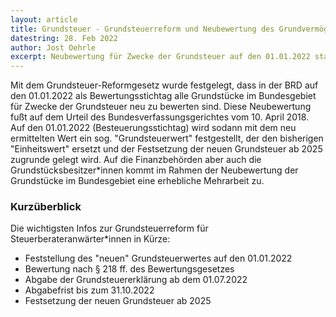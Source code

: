```yaml
---
layout: article
title: Grundsteuer - Grundsteuerreform und Neubewertung des Grundvermögens
datestring: 28. Feb 2022
author: Jost Oehrle
excerpt: Neubewertung für Zwecke der Grundsteuer auf den 01.01.2022 startet ab dem 1. Juli, alle Grundstückseigentümer sind zur Abgabe einer Feststellungserklärung verpflichtet.
---
```


Mit dem Grundsteuer-Reformgesetz wurde festgelegt, dass in der BRD auf den 01.01.2022 als Bewertungsstichtag alle Grundstücke im Bundesgebiet für Zwecke der Grundsteuer neu zu bewerten sind. Diese Neubewertung fußt auf dem Urteil des Bundesverfassungsgerichtes vom 10. April 2018. Auf den 01.01.2022 (Besteuerungsstichtag) wird sodann mit dem neu ermittelten Wert ein sog. "Grundsteuerwert" festgestellt, der den bisherigen "Einheitswert" ersetzt und der Festsetzung der neuen Grundsteuer ab 2025 zugrunde gelegt wird. Auf die Finanzbehörden aber auch die Grundstücksbesitzer\*innen kommt im Rahmen der Neubewertung der Grundstücke im Bundesgebiet eine erhebliche Mehrarbeit zu.

### Kurzüberblick

Die wichtigsten Infos zur Grundsteuerreform für Steuerberateranwärter\*innen in Kürze:

- Feststellung des "neuen" Grundsteuerwertes auf den 01.01.2022
- Bewertung nach § 218 ff. des Bewertungsgesetzes
- Abgabe der Grundsteuererklärung ab dem 01.07.2022
- Abgabefrist bis zum 31.10.2022
- Festsetzung der neuen Grundsteuer ab 2025
